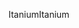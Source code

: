 <span data-ttu-id="cd404-101">Itanium</span><span class="sxs-lookup"><span data-stu-id="cd404-101">Itanium</span></span>